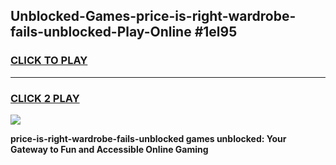 
## Unblocked-Games-price-is-right-wardrobe-fails-unblocked-Play-Online #1el95
<h3>
<a href="https://news.freeplayer.one?title=price-is-right-wardrobe-fails-unblocked&ref=3">CLICK TO PLAY</a></h3>
<hr>

<h3>
<a href="https://news.freeplayer.one?title=price-is-right-wardrobe-fails-unblocked&ref=3">CLICK 2 PLAY</a>
  
</h3>

<a href="https://news.freeplayer.one?title=price-is-right-wardrobe-fails-unblocked&ref=3"><img src="https://clearcache.store/games.png"></a>


**price-is-right-wardrobe-fails-unblocked games unblocked: Your Gateway to Fun and Accessible Online Gaming**
